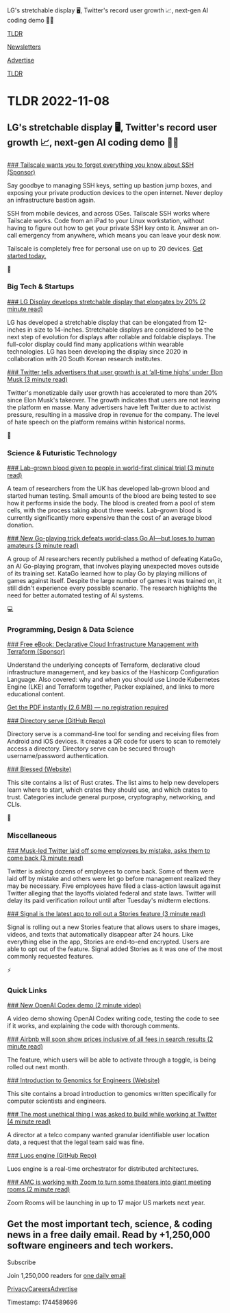 LG's stretchable display 🖥️, Twitter's record user growth 📈, next-gen AI coding demo 👨‍💻

[TLDR](/)

[Newsletters](/newsletters)

[Advertise](https://advertise.tldr.tech/)

[TLDR](/)

# TLDR 2022-11-08

## LG's stretchable display 🖥️, Twitter's record user growth 📈, next-gen AI coding demo 👨‍💻

### 

[### Tailscale wants you to forget everything you know about SSH (Sponsor)](https://tailscale.com/tailscale-ssh/?utm_source=tldr&amp;utm_medium=email&amp;utm_campaign=2022-11-08&amp;utm_content=brand)

Say goodbye to managing SSH keys, setting up bastion jump boxes, and exposing your private production devices to the open internet. Never deploy an infrastructure bastion again.

SSH from mobile devices, and across OSes. Tailscale SSH works where Tailscale works. Code from an iPad to your Linux workstation, without having to figure out how to get your private SSH key onto it. Answer an on-call emergency from anywhere, which means you can leave your desk now.

Tailscale is completely free for personal use on up to 20 devices. [Get started today.](https://tailscale.com/tailscale-ssh/?utm_source=tldr&utm_medium=email&utm_campaign=2022-11-08&utm_content=brand)

📱

### Big Tech & Startups

[### LG Display develops stretchable display that elongates by 20% (2 minute read)](https://www.zdnet.com/article/lg-display-develops-stretchable-display-that-extends-by-20/?utm_source=tldrnewsletter)

LG has developed a stretchable display that can be elongated from 12-inches in size to 14-inches. Stretchable displays are considered to be the next step of evolution for displays after rollable and foldable displays. The full-color display could find many applications within wearable technologies. LG has been developing the display since 2020 in collaboration with 20 South Korean research institutes.

[### Twitter tells advertisers that user growth is at ‘all-time highs’ under Elon Musk (3 minute read)](https://www.theverge.com/2022/11/7/23445476/elon-musk-twitter-user-growth-all-time-high-advertisers?utm_source=tldrnewsletter)

Twitter's monetizable daily user growth has accelerated to more than 20% since Elon Musk's takeover. The growth indicates that users are not leaving the platform en masse. Many advertisers have left Twitter due to activist pressure, resulting in a massive drop in revenue for the company. The level of hate speech on the platform remains within historical norms.

🚀

### Science & Futuristic Technology

[### Lab-grown blood given to people in world-first clinical trial (3 minute read)](https://www.bbc.com/news/health-63513330?utm_source=tldrnewsletter)

A team of researchers from the UK has developed lab-grown blood and started human testing. Small amounts of the blood are being tested to see how it performs inside the body. The blood is created from a pool of stem cells, with the process taking about three weeks. Lab-grown blood is currently significantly more expensive than the cost of an average blood donation.

[### New Go-playing trick defeats world-class Go AI—but loses to human amateurs (3 minute read)](https://arstechnica.com/information-technology/2022/11/new-go-playing-trick-defeats-world-class-go-ai-but-loses-to-human-amateurs/?utm_source=tldrnewsletter)

A group of AI researchers recently published a method of defeating KataGo, an AI Go-playing program, that involves playing unexpected moves outside of its training set. KataGo learned how to play Go by playing millions of games against itself. Despite the large number of games it was trained on, it still didn't experience every possible scenario. The research highlights the need for better automated testing of AI systems.

💻

### Programming, Design & Data Science

[### Free eBook: Declarative Cloud Infrastructure Management with Terraform (Sponsor)](https://www.linode.com/content/declarative-cloud-infrastructure-management-terraform-linode/?utm_source=tldr&amp;utm_medium=newsletter_sponsorship&amp;utm_campaign=newsletter_sponsorship-tldr-iac&amp;utm_content=&amp;utm_term=)

Understand the underlying concepts of Terraform, declarative cloud infrastructure management, and key basics of the Hashicorp Configuration Language. Also covered: why and when you should use Linode Kubernetes Engine (LKE) and Terraform together, Packer explained, and links to more educational content.

[Get the PDF instantly (2.6 MB) — no registration required](https://www.linode.com/content/declarative-cloud-infrastructure-management-terraform-linode/?utm_source=tldr&utm_medium=newsletter_sponsorship&utm_campaign=newsletter_sponsorship-tldr-iac&utm_content=&utm_term=)

[### Directory serve (GitHub Repo)](https://github.com/cube-root/directory-serve#readme?utm_source=tldrnewsletter)

Directory serve is a command-line tool for sending and receiving files from Android and iOS devices. It creates a QR code for users to scan to remotely access a directory. Directory serve can be secured through username/password authentication.

[### Blessed (Website)](https://blessed.rs/crates?utm_source=tldrnewsletter)

This site contains a list of Rust crates. The list aims to help new developers learn where to start, which crates they should use, and which crates to trust. Categories include general purpose, cryptography, networking, and CLIs.

🎁

### Miscellaneous

[### Musk-led Twitter laid off some employees by mistake, asks them to come back (3 minute read)](https://arstechnica.com/tech-policy/2022/11/musk-led-twitter-laid-off-some-employees-by-mistake-asks-them-to-come-back/?utm_source=tldrnewsletter)

Twitter is asking dozens of employees to come back. Some of them were laid off by mistake and others were let go before management realized they may be necessary. Five employees have filed a class-action lawsuit against Twitter alleging that the layoffs violated federal and state laws. Twitter will delay its paid verification rollout until after Tuesday's midterm elections.

[### Signal is the latest app to roll out a Stories feature (3 minute read)](https://techcrunch.com/2022/11/07/signal-the-latest-platform-roll-out-stories-feature/?utm_source=tldrnewsletter)

Signal is rolling out a new Stories feature that allows users to share images, videos, and texts that automatically disappear after 24 hours. Like everything else in the app, Stories are end-to-end encrypted. Users are able to opt out of the feature. Signal added Stories as it was one of the most commonly requested features.

⚡

### Quick Links

[### New OpenAI Codex demo (2 minute video)](https://threadreaderapp.com/nearcyan/status/1587207677402390534)

A video demo showing OpenAI Codex writing code, testing the code to see if it works, and explaining the code with thorough comments.

[### Airbnb will soon show prices inclusive of all fees in search results (2 minute read)](https://techcrunch.com/2022/11/07/airbnb-will-soon-show-prices-inclusive-of-all-fees-in-search-results/?utm_source=tldrnewsletter)

The feature, which users will be able to activate through a toggle, is being rolled out next month.

[### Introduction to Genomics for Engineers (Website)](https://learngenomics.dev/?utm_source=tldrnewsletter)

This site contains a broad introduction to genomics written specifically for computer scientists and engineers.

[### The most unethical thing I was asked to build while working at Twitter (4 minute read)](https://threadreaderapp.com/stevekrenzel/status/1589700721121058817)

A director at a telco company wanted granular identifiable user location data, a request that the legal team said was fine.

[### Luos engine (GitHub Repo)](https://github.com/Luos-io/luos_engine?utm_source=tldrnewsletter)

Luos engine is a real-time orchestrator for distributed architectures.

[### AMC is working with Zoom to turn some theaters into giant meeting rooms (2 minute read)](https://www.theverge.com/2022/11/7/23446136/amc-zoom-rooms-theaters-meetings?utm_source=tldrnewsletter)

Zoom Rooms will be launching in up to 17 major US markets next year.

## Get the most important tech, science, & coding news in a free daily email. Read by +1,250,000 software engineers and tech workers.

Subscribe

Join 1,250,000 readers for [one daily email](/api/latest/tech)

[Privacy](/privacy)[Careers](https://jobs.ashbyhq.com/tldr.tech)[Advertise](/tech/advertise)

Timestamp: 1744589696